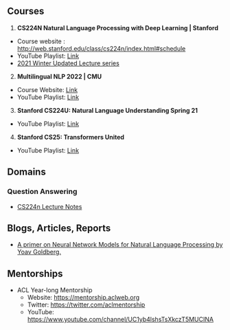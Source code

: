 ## Courses
1. **CS224N Natural Language Processing with Deep Learning | Stanford**
  - Course website  : http://web.stanford.edu/class/cs224n/index.html#schedule
  - YouTube Playlist: [Link](https://www.youtube.com/playlist?list=PLoROMvodv4rOhcuXMZkNm7j3fVwBBY42z)
  - [2021 Winter Updated Lecture series](https://www.youtube.com/playlist?list=PLoROMvodv4rOSH4v6133s9LFPRHjEmbmJ)
2. **Multilingual NLP 2022 | CMU**
  - Course Website: [Link](http://demo.clab.cs.cmu.edu/11737fa20/) 
  - YouTube Playlist: [Link](https://www.youtube.com/playlist?list=PL8PYTP1V4I8BhCpzfdKKdd1OnTfLcyZr7)
3. **Stanford CS224U: Natural Language Understanding Spring 21**
  - YouTube Playlist: [Link](https://www.youtube.com/playlist?list=PLoROMvodv4rPt5D0zs3YhbWSZA8Q_DyiJ)
4. **Stanford CS25: Transformers United**
  - YouTube Playlist: [Link](https://www.youtube.com/playlist?list=PLoROMvodv4rNiJRchCzutFw5ItR_Z27CM) 
## Domains
### Question Answering
- [CS224n Lecture Notes](https://web.stanford.edu/class/archive/cs/cs224n/cs224n.1204/readings/cs224n-2019-notes07-QA.pdf)
## Blogs, Articles, Reports
- [A primer on Neural Network Models for Natural Language Processing by Yoav Goldberg.](https://u.cs.biu.ac.il/~yogo/nnlp.pdf)
## Mentorships
- ACL Year-long Mentorship
  - Website: https://mentorship.aclweb.org
  - Twitter: https://twitter.com/aclmentorship
  - YouTube: https://www.youtube.com/channel/UC1yb4lshsTsXkczT5MUCINA
